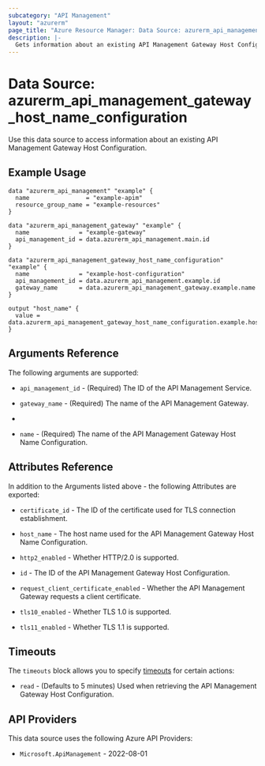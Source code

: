 ```yaml
---
subcategory: "API Management"
layout: "azurerm"
page_title: "Azure Resource Manager: Data Source: azurerm_api_management_gateway_host_name_configuration"
description: |-
  Gets information about an existing API Management Gateway Host Configuration.
---
```


# Data Source: azurerm_api_management_gateway_host_name_configuration

Use this data source to access information about an existing API Management Gateway Host Configuration.

## Example Usage

```hcl
data "azurerm_api_management" "example" {
  name                = "example-apim"
  resource_group_name = "example-resources"
}

data "azurerm_api_management_gateway" "example" {
  name              = "example-gateway"
  api_management_id = data.azurerm_api_management.main.id
}

data "azurerm_api_management_gateway_host_name_configuration" "example" {
  name              = "example-host-configuration"
  api_management_id = data.azurerm_api_management.example.id
  gateway_name      = data.azurerm_api_management_gateway.example.name
}

output "host_name" {
  value = data.azurerm_api_management_gateway_host_name_configuration.example.host_name
}
```

## Arguments Reference

The following arguments are supported:

* `api_management_id` - (Required) The ID of the API Management Service.

* `gateway_name` - (Required) The name of the API Management Gateway.
* 
* `name` - (Required) The name of the API Management Gateway Host Name Configuration.

## Attributes Reference

In addition to the Arguments listed above - the following Attributes are exported: 

* `certificate_id` - The ID of the certificate used for TLS connection establishment.

* `host_name` - The host name used for the API Management Gateway Host Name Configuration.

* `http2_enabled` - Whether HTTP/2.0 is supported.

* `id` - The ID of the API Management Gateway Host Configuration.

* `request_client_certificate_enabled` - Whether the API Management Gateway requests a client certificate.

* `tls10_enabled` - Whether TLS 1.0 is supported.

* `tls11_enabled` - Whether TLS 1.1 is supported.

## Timeouts

The `timeouts` block allows you to specify [timeouts](https://developer.hashicorp.com/terraform/language/resources/configure#define-operation-timeouts) for certain actions:

* `read` - (Defaults to 5 minutes) Used when retrieving the API Management Gateway Host Configuration.

## API Providers
<!-- This section is generated, changes will be overwritten -->
This data source uses the following Azure API Providers:

* `Microsoft.ApiManagement` - 2022-08-01
